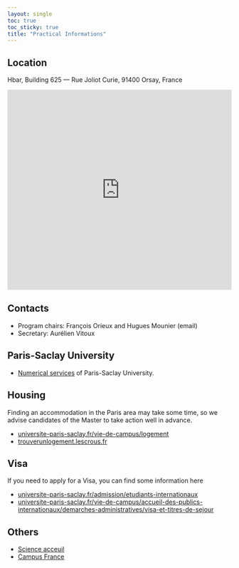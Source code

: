 ```yaml
---
layout: single
toc: true
toc_sticky: true
title: "Practical Informations"
---
```


## Location

Hbar, Building 625 — Rue Joliot Curie, 91400 Orsay, France

<div class="columns is-centered">
<iframe src="https://www.google.com/maps/embed?pb=!1m18!1m12!1m3!1d2632.827656044984!2d2.1695057776327134!3d48.70877497131225!2m3!1f0!2f0!3f0!3m2!1i1024!2i768!4f13.1!3m3!1m2!1s0x47e67f931824c241%3A0xa8e8154fa4634ed9!2s625%20-%20Hbar!5e0!3m2!1sfr!2sfr!4v1695635075316!5m2!1sfr!2sfr" width="600" height="450" style="border:0;" allowfullscreen="" loading="lazy" referrerpolicy="no-referrer-when-downgrade"></iframe>
</div>

## Contacts

- Program chairs: François Orieux and Hugues Mounier (email)
- Secretary: Aurélien Vitoux

## Paris-Saclay University

- [Numerical services](https://portail.universite-paris-saclay.fr/services-numeriques/) of Paris-Saclay University.

## Housing

Finding an accommodation in the Paris area may take some time, so we advise
candidates of the Master to take action well in advance.

- [universite-paris-saclay.fr/vie-de-campus/logement](https://www.universite-paris-saclay.fr/vie-de-campus/logement)
- [trouverunlogement.lescrous.fr](https://trouverunlogement.lescrous.fr)


## Visa

If you need to apply for a Visa, you can find some information here

- [universite-paris-saclay.fr/admission/etudiants-internationaux](https://www.universite-paris-saclay.fr/admission/etudiants-internationaux)
- [universite-paris-saclay.fr/vie-de-campus/accueil-des-publics-internationaux/demarches-administratives/visa-et-titres-de-sejour](https://www.universite-paris-saclay.fr/vie-de-campus/accueil-des-publics-internationaux/demarches-administratives/visa-et-titres-de-sejour)

## Others

- [Science acceuil](https://www.science-accueil.org/)
- [Campus France](https://www.campusfrance.org/fr)
